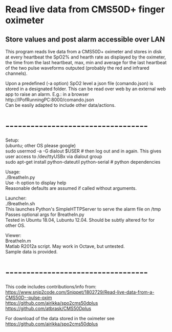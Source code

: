 # Read live data from CMS50D+ finger oximeter
## Store values and post alarm accessible over LAN

This program reads live data from a CMS50D+ oximeter and stores in disk at every heartbeat the SpO2% and hearth rate as displayed by the oximeter, the time from the last heartbeat, max, min and average for the last heartbeat of the two pulse waveforms outputed (probably the red and infrared channels).

Upon a predefined (-a option) SpO2 level a json file (comando.json) is stored in a designated folder. This can be read over web by an external web app to raise an alarm. E.g.: in a browser http://IPofRunningPC:8000/comando.json \
Can be easily adapted to include other data/actions.

# ----------------------------------
Setup:\
(ubuntu; other OS please google)\
sudo usermod -a -G dialout $USER # then log out and in again. This gives user access to /dev/ttyUSBx via dialout group\
sudo apt-get install python-dateutil python-serial  # python dependencies

Usage:\
./BreatheIn.py\
Use -h option to display help\
Reasonable defaults are assumed if called without arguments.

Launcher:\
./BreatheIn.sh\
This launches Python's SimpleHTTPServer to serve the alarm file on /tmp\
Passes optional args for BreatheIn.py\
Tested in Ubuntu 18.04, Lubuntu 12.04. Should be subtly altered for for other OS.

Viewer:\
BreatheIn.m\
Matlab R2012a script. May work in Octave, but untested.\
Sample data is provided.

# ----------------------------------
This code includes contributions/info from:\
https://www.snip2code.com/Snippet/1802729/Read-live-data-from-a-CMS50D--pulse-oxim \
https://github.com/airikka/spo2cms50dplus \
https://github.com/atbrask/CMS50Dplus

For download of the data stored in the oximeter see\
https://github.com/airikka/spo2cms50dplus
